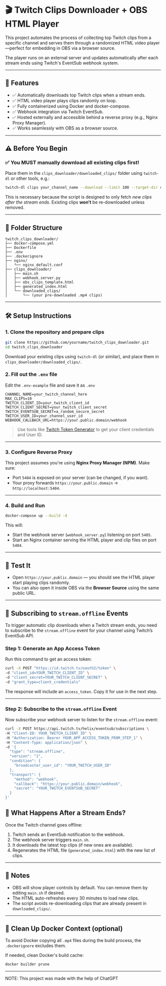 # 🎬 Twitch Clips Downloader + OBS HTML Player

This project automates the process of collecting top Twitch clips from a specific channel and serves them through a randomized HTML video player—perfect for embedding in OBS via a browser source.

The player runs on an external server and updates automatically after each stream ends using Twitch's EventSub webhook system.

---

## 🔧 Features

* ✅ Automatically downloads top Twitch clips when a stream ends.
* ✅ HTML video player plays clips randomly on loop.
* ✅ Fully containerized using Docker and docker-compose.
* ✅ Webhook integration via Twitch EventSub.
* ✅ Hosted externally and accessible behind a reverse proxy (e.g., Nginx Proxy Manager).
* ✅ Works seamlessly with OBS as a browser source.

---

## ⚠️ Before You Begin

### ✅ You MUST manually download all existing clips first!

Place them in the `clips_downloader/downloaded_clips/` folder using `twitch-dl` or other tools, e.g.:

```bash
twitch-dl clips your_channel_name --download --limit 100 --target-dir clips_downloader/downloaded_clips
```

This is necessary because the script is designed to only fetch *new clips after the stream ends*. Existing clips **won’t** be re-downloaded unless removed.

---

## 📁 Folder Structure

```
twitch_clips_downloader/
├── docker-compose.yml
├── Dockerfile
├── .env
├── .dockerignore
├── nginx/
│   └── nginx_default.conf
├── clips_downloader/
│   ├── main.sh
│   ├── webhook_server.py
│   ├── obs_clips_template.html
│   ├── generated_index.html
│   └── downloaded_clips/
│       └── (your pre-downloaded .mp4 clips)
```

---

## 🛠️ Setup Instructions

### 1. Clone the repository and prepare clips

```bash
git clone https://github.com/yourname/twitch_clips_downloader.git
cd twitch_clips_downloader
```

Download your existing clips using `twitch-dl` (or similar), and place them in `clips_downloader/downloaded_clips/`.

### 2. Fill out the `.env` file

Edit the `.env-example` file and save it as `.env`

```dotenv
CHANNEL_NAME=your_twitch_channel_here
MAX_CLIPS=10
TWITCH_CLIENT_ID=your_twitch_client_id
TWITCH_CLIENT_SECRET=your_twitch_client_secret
TWITCH_EVENTSUB_SECRET=a_random_secure_secret
TWITCH_USER_ID=your_channel_user_id
WEBHOOK_CALLBACK_URL=https://your.public.domain/webhook
```

> Use tools like [Twitch Token Generator](https://twitchtokengenerator.com/) to get your client credentials and User ID.

---

### 3. Configure Reverse Proxy

This project assumes you're using **Nginx Proxy Manager (NPM)**. Make sure:

* Port `5404` is exposed on your server (can be changed, if you want).
* Your proxy forwards `https://your.public.domain` → `http://localhost:5404`.

---

### 4. Build and Run

```bash
docker-compose up --build -d
```

This will:

* Start the webhook server (`webhook_server.py`) listening on port `5405`.
* Start an Nginx container serving the HTML player and clip files on port `5404`.

---

## 🧪 Test It

* Open `https://your.public.domain` — you should see the HTML player start playing clips randomly.
* You can also open it inside OBS via the **Browser Source** using the same public URL.

---

## 🔁 Subscribing to `stream.offline` Events

To trigger automatic clip downloads when a Twitch stream ends, you need to subscribe to the `stream.offline` event for your channel using Twitch’s EventSub API.

### Step 1: Generate an App Access Token

Run this command to get an access token:

```bash
curl -X POST "https://id.twitch.tv/oauth2/token" \
-d "client_id=YOUR_TWITCH_CLIENT_ID" \
-d "client_secret=YOUR_TWITCH_CLIENT_SECRET" \
-d "grant_type=client_credentials"
```

The response will include an `access_token`. Copy it for use in the next step.

---

### Step 2: Subscribe to the `stream.offline` Event

Now subscribe your webhook server to listen for the `stream.offline` event:

```bash
curl -X POST https://api.twitch.tv/helix/eventsub/subscriptions \
-H "Client-ID: YOUR_TWITCH_CLIENT_ID" \
-H "Authorization: Bearer YOUR_APP_ACCESS_TOKEN_FROM_STEP_1" \
-H "Content-Type: application/json" \
-d '{
  "type": "stream.offline",
  "version": "1",
  "condition": {
    "broadcaster_user_id": "YOUR_TWITCH_USER_ID"
  },
  "transport": {
    "method": "webhook",
    "callback": "https://your.public.domain/webhook",
    "secret": "YOUR_TWITCH_EVENTSUB_SECRET"
  }
}'
```

## 🔁 What Happens After a Stream Ends?

Once the Twitch channel goes offline:

1. Twitch sends an EventSub notification to the webhook.
2. The webhook server triggers `main.sh`.
3. It downloads the latest top clips (if new ones are available).
4. Regenerates the HTML file (`generated_index.html`) with the new list of clips.

---

## 📌 Notes

* OBS will show player controls by default. You can remove them by editing `main.sh` if desired.
* The HTML auto-refreshes every 30 minutes to load new clips.
* The script avoids re-downloading clips that are already present in `downloaded_clips/`.

---

## 🧹 Clean Up Docker Context (optional)

To avoid Docker copying all `.mp4` files during the build process, the `.dockerignore` excludes them.

If needed, clean Docker's build cache:

```bash
docker builder prune
```

---
NOTE: This project was made with the help of ChatGPT

